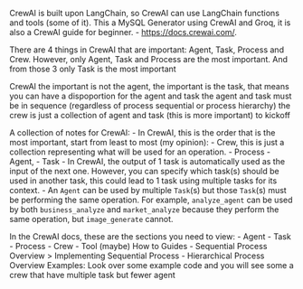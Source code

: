 CrewAI is built upon LangChain, so CrewAI can use LangChain functions and tools (some of it).
This a MySQL Generator using CrewAI and Groq, it is also a CrewAI guide for beginner.
    - https://docs.crewai.com/.

There are 4 things in CrewAI that are important: Agent, Task, Process and Crew. However, only Agent, Task and Process are the most important.
And from those 3 only Task is the most important

CrewAI the important is not the agent, the important is the task, that means you can have a dispoportion for the agent and task
the agent and task must be in sequence (regardless of process sequential or process hierarchy)
the crew is just a collection of agent and task (this is more important) to kickoff 

A collection of notes for CrewAI:
    - In CrewAI, this is the order that is the most important, start from least to most (my opinion):
        - Crew, this is just a collection representing what will be used for an operation. 
        - Process
        - Agent,
        - Task
    - In CrewAI, the output of 1 task is automatically used as the input of the next one. However, you can specify which task(s)
    should be used in another task, this could lead to 1 task using multiple tasks for its context. 
    - An `Agent` can be used by multiple `Task`(s) but those `Task`(s) must be performing the same operation. For example,
    `analyze_agent` can be used by both `business_analyze` and `market_analyze` because they perform the same operation, but
    `image_generate` cannot.  

In the CrewAI docs, these are the sections you need to view:
    - Agent
    - Task
    - Process
    - Crew
    - Tool (maybe)
    How to Guides
        - Sequential Process Overview > Implementing Sequential Process 
        - Hierarchical Process Overview
    Examples: Look over some example code and you will see some a crew that have multiple task but fewer agent